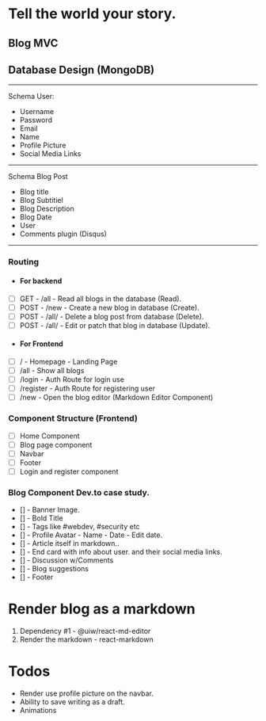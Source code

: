 # Tell the world your story. 
## Blog MVC

## Database Design (MongoDB)
<hr>
Schema User:

 - Username
 - Password
 - Email
 - Name
 - Profile Picture
 - Social Media Links

<hr>
Schema Blog Post 

 - Blog title
 - Blog Subtitiel
 - Blog Description
 - Blog Date
 - User
 - Comments plugin (Disqus)
<hr>

### Routing 

 - #### For backend

 - [ ] GET - /all - Read all blogs in the database (Read).
 - [ ]  POST - /new - Create a new blog in database (Create).
 - [ ]  POST - /all/<blogID> - Delete a blog post from database (Delete).
 - [ ] POST - /all/<blogID>  - Edit or patch that blog in database (Update).

 - #### For Frontend

 - [ ] / - Homepage - Landing Page
 - [ ] /all - Show all blogs 
 - [ ] /login - Auth Route for login use
 - [ ] /register - Auth Route for registering user
 - [ ] /new - Open the blog editor (Markdown Editor Component)

### Component Structure (Frontend)

 - [ ] Home Component
 - [ ]  Blog page component
 - [ ] Navbar
 - [ ] Footer
 - [ ] Login and register component

### Blog Component Dev.to case study.
- [] - Banner Image.
- [] - Bold Title
- [] - Tags like #webdev, #security etc
- [] - Profile Avatar - Name - Date - Edit date.
- [] - Article itself in markdown..
- [] - End card with info about user. and their social media links.
- [] - Discussion w/Comments
- [] - Blog suggestions 
- [] - Footer


# Render blog as a markdown 
1. Dependency #1 - @uiw/react-md-editor
2. Render the markdown - react-markdown

# Todos
- Render use profile picture on the navbar. 
- Ability to save writing as a draft.
- Animations 